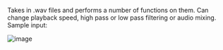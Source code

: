 Takes in .wav files and performs a number of functions on them. Can change playback speed, high pass or low pass filtering or audio mixing. Sample input:


![image](https://github.com/user-attachments/assets/9f818832-a199-4b22-91b7-1a0af904aaf1)
